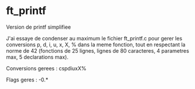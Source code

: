 # ft_printf
Version de printf simplifiee

J'ai essaye de condenser au maximum le fichier ft_printf.c 
pour gerer les conversions p, d, i, u, x, X, % dans la meme fonction,
tout en respectant la norme de 42
(fonctions de 25 lignes, lignes de 80 caracteres, 4 parametres max, 5 declarations max).

Conversions gerees : cspdiuxX%

Flags geres : -0.*
